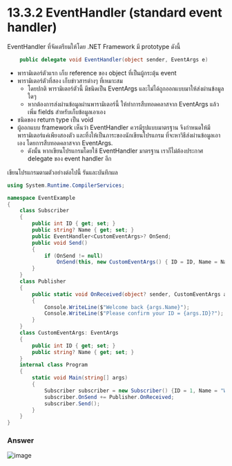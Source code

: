# 13.3.2 EventHandler (standard event handler)

EventHandler ที่จัดเตรียมให้โดย  .NET Framework มี prototype ดังนี้

```cs
    public delegate void EventHandler(object sender, EventArgs e)
```

- พารามิเตอร์ตัวแรก เก็บ reference ของ object ที่เป็นผู้กระตุ้น event
- พารามิเตอร์ตัวที่สอง เก็บข่าวสารต่างๆ ที่เหมาะสม
    - โดยปกติ พารามิเตอร์ตัวนี้ มีชนิดเป็น EventArgs และไม่ได้ถูกออกแบบมาให้ส่งผ่านข้อมูลใดๆ
    - หากต้องการส่งผ่านข้อมูลผ่านพารามิเตอร์นี้ ให้ทำการสืบทอดคลาสจาก EventArgs แล้วเพิ่ม fields สำหรับเก็บข้อมูลเอาเอง
- ชนิดของ return type เป็น void
- ผู้ออกแบบ framework เห็นว่า EventHandler ควรมีรูปแบบมาตรฐาน จึงกำหนดให้มีพารามิเตอร์แค่เพียงสองตัว และทิ้งให้เป็นภาระของนักเขียนโปรแกรม ที่จะหาวิธีส่งผ่านข้อมูลเอาเอง โดยการสืบทอดคลาสจาก EventArgs.
    - ดังนั้น หากเขียนโปรแกรมโดยใช้ EventHandler มาตรฐาน เราก็ไม่ต้องประกาศ delegate  ของ event handler อีก


เขียนโปรแกรมตามตัวอย่างต่อไปนี้ รันและบันทึกผล

```cs
using System.Runtime.CompilerServices;

namespace EventExample
{
    class Subscriber
    {
        public int ID { get; set; }
        public string? Name { get; set; }
        public EventHandler<CustomEventArgs>? OnSend;
        public void Send()
        {
            if (OnSend != null) 
                OnSend(this, new CustomEventArgs() { ID = ID, Name = Name });       
        }
    }
    class Publisher
    { 
        public static void OnReceived(object? sender, CustomEventArgs args)
        {
            Console.WriteLine($"Welcome back {args.Name}");
            Console.WriteLine($"Please confirm your ID = {args.ID}?");
        }
    }
    class CustomEventArgs: EventArgs 
    {
        public int ID { get; set; }
        public string? Name { get; set; }
    }
    internal class Program
    {
        static void Main(string[] args)
        {
            Subscriber subscriber = new Subscriber() {ID = 1, Name = "Wichien"} ;
            subscriber.OnSend += Publisher.OnReceived;
            subscriber.Send();
        }
    }
}
```
### Answer

![image](https://user-images.githubusercontent.com/100436724/236637810-3fe0e9a8-6611-4d96-98a6-5ebf12e0904c.png)

